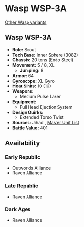 # Wasp WSP-3A 

[Other Wasp variants](../wasp.md) 

## Wasp WSP-3A 

- **Role:** Scout 
- **Tech Base:** Inner Sphere (3082) 
- **Chassis:** 20 tons (Endo Steel) 
- **Movement:** 5 / 8, XL 
  - **Jumping:** 8 
- **Armor:** 64 
- **Gyroscope:** XL Gyro 
- **Heat Sinks:** 10 (10) 
- **Weapons:** 
  - Medium Pulse Laser 
- **Equipment:** 
  - Full Head Ejection System 
- **Design Quirks:** 
  - Extended Torso Twist 
- **Sources:** Jihad , [Master Unit List](http://masterunitlist.info/Unit/Details/3526/wasp-wsp-3a) 
- **Battle Value:** 401 

## Availability 

### Early Republic 

- Outworlds Alliance 
- Raven Alliance 

### Late Republic 

- Raven Alliance 

### Dark Ages 

- Raven Alliance 

